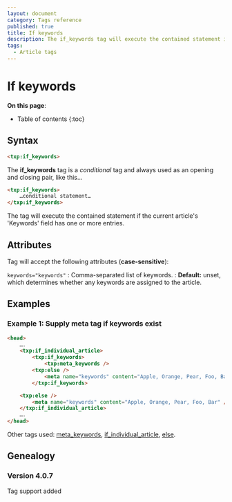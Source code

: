 ```yaml
---
layout: document
category: Tags reference
published: true
title: If keywords
description: The if_keywords tag will execute the contained statement if the current article's 'Keywords' field has one or more entries.
tags:
  - Article tags
---
```


# If keywords

**On this page**:

* Table of contents
{:toc}

## Syntax

~~~ html
<txp:if_keywords>
~~~

The **if_keywords** tag is a *conditional* tag and always used as an opening and closing pair, like this…

~~~ html
<txp:if_keywords>
    …conditional statement…
</txp:if_keywords>
~~~

The tag will execute the contained statement if the current article's 'Keywords' field has one or more entries.

## Attributes

Tag will accept the following attributes (**case-sensitive**):

`keywords="keywords"`
: Comma-separated list of keywords.
: **Default:** unset, which determines whether any keywords are assigned to the article.

## Examples

### Example 1: Supply meta tag if keywords exist

~~~ html
<head>
    ….
    <txp:if_individual_article>
        <txp:if_keywords>
            <txp:meta_keywords />
        <txp:else />
            <meta name="keywords" content="Apple, Orange, Pear, Foo, Bar" />
        </txp:if_keywords>

    <txp:else />
        <meta name="keywords" content="Apple, Orange, Pear, Foo, Bar" />
    </txp:if_individual_article>
    ….
</head>
~~~

Other tags used: [meta_keywords](/tags/meta_keywords), [if_individual_article](/tags/if_individual_article), [else](/tags/else).

## Genealogy

### Version 4.0.7

Tag support added
